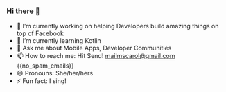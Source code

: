 ### Hi there 👋

<!--
**MsCarol/MsCarol** is a ✨ _special_ ✨ repository because its `README.md` (this file) appears on your GitHub profile.
- 👯 I’m looking to collaborate on DataScience Projects(with R)
- 🤔 I’m looking for help with Kotlin
-->
- 🔭 I’m currently working on helping Developers build amazing things on top of Facebook
- 🌱 I’m currently learning Kotlin
- 💬 Ask me about Mobile Apps, Developer Communities
- 📫 How to reach me: Hit Send! mailmscarol@gmail.com {{no_spam_emails}}
- 😄 Pronouns: She/her/hers
- ⚡ Fun fact: I sing! 

